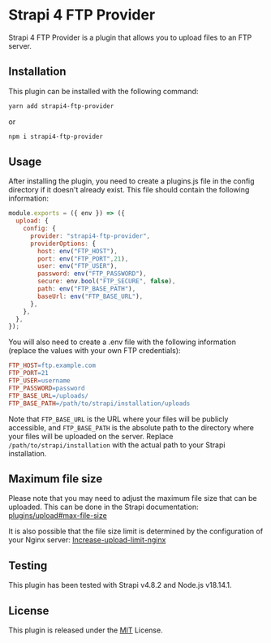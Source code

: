 # Strapi 4 FTP Provider

Strapi 4 FTP Provider is a plugin that allows you to upload files to an FTP server.

## Installation

This plugin can be installed with the following command:

```bash
yarn add strapi4-ftp-provider
```
or
```bash
npm i strapi4-ftp-provider
```
## Usage

After installing the plugin, you need to create a plugins.js file in the config directory if it doesn't already exist. This file should contain the following information:

```javascript
module.exports = ({ env }) => ({
  upload: {
    config: {
      provider: "strapi4-ftp-provider",
      providerOptions: {
        host: env("FTP_HOST"),
        port: env("FTP_PORT",21),
        user: env("FTP_USER"),
        password: env("FTP_PASSWORD"),
        secure: env.bool("FTP_SECURE", false),
        path: env("FTP_BASE_PATH"),
        baseUrl: env("FTP_BASE_URL"),
      },
    },
  },
});
```

You will also need to create a .env file with the following information (replace the values with your own FTP credentials):
```makefile
FTP_HOST=ftp.example.com
FTP_PORT=21
FTP_USER=username
FTP_PASSWORD=password
FTP_BASE_URL=/uploads/
FTP_BASE_PATH=/path/to/strapi/installation/uploads
```
Note that `FTP_BASE_URL` is the URL where your files will be publicly accessible, and `FTP_BASE_PATH` is the absolute path to the directory where your files will be uploaded on the server. Replace `/path/to/strapi/installation` with the actual path to your Strapi installation.


## Maximum file size

Please note that you may need to adjust the maximum file size that can be uploaded. This can be done in the Strapi documentation: [plugins/upload#max-file-size
](https://docs.strapi.io/dev-docs/plugins/upload#max-file-size)

It is also possible that the file size limit is determined by the configuration of your Nginx server: [Increase-upload-limit-nginx](https://docs.bitnami.com/aws/infrastructure/ruby/administration/increase-upload-limit-nginx/)

## Testing
This plugin has been tested with Strapi v4.8.2 and Node.js v18.14.1.

## License
This plugin is released under the [MIT](https://choosealicense.com/licenses/mit/) License.
